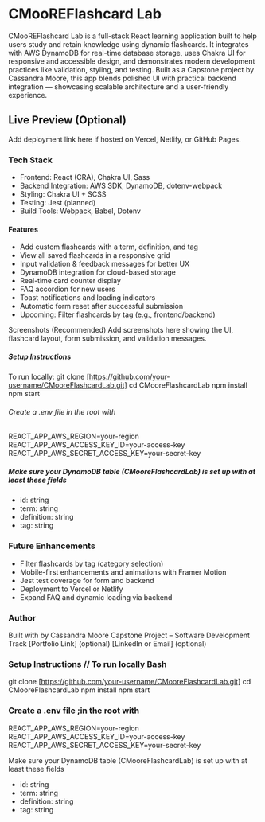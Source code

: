 # CMooREFlashcard Lab

CMooREFlashcard Lab is a full-stack React learning application built to help users study and retain knowledge using dynamic flashcards. It integrates with AWS DynamoDB for real-time database storage, uses Chakra UI for responsive and accessible design, and demonstrates modern development practices like validation, styling, and testing.
Built as a Capstone project by Cassandra Moore, this app blends polished UI with practical backend integration — showcasing scalable architecture and a user-friendly experience.

## Live Preview (Optional)

Add deployment link here if hosted on Vercel, Netlify, or GitHub Pages.

### Tech Stack

- Frontend: React (CRA), Chakra UI, Sass
- Backend Integration: AWS SDK, DynamoDB, dotenv-webpack
- Styling: Chakra UI + SCSS
- Testing: Jest (planned)
- Build Tools: Webpack, Babel, Dotenv

#### Features

- Add custom flashcards with a term, definition, and tag
- View all saved flashcards in a responsive grid
- Input validation & feedback messages for better UX
- DynamoDB integration for cloud-based storage
- Real-time card counter display
- FAQ accordion for new users
- Toast notifications and loading indicators
- Automatic form reset after successful submission
- Upcoming: Filter flashcards by tag (e.g., frontend/backend)

Screenshots (Recommended)
Add screenshots here showing the UI, flashcard layout, form submission, and validation messages.

##### Setup Instructions

To run locally:
git clone [https://github.com/your-username/CMooreFlashcardLab.git]
cd CMooreFlashcardLab
npm install
npm start

###### Create a .env file in the root with

REACT_APP_AWS_REGION=your-region
REACT_APP_AWS_ACCESS_KEY_ID=your-access-key
REACT_APP_AWS_SECRET_ACCESS_KEY=your-secret-key

##### Make sure your DynamoDB table (CMooreFlashcardLab) is set up with at least these fields

- id: string
- term: string
- definition: string
- tag: string

### Future Enhancements

- Filter flashcards by tag (category selection)
- Mobile-first enhancements and animations with Framer Motion
- Jest test coverage for form and backend
- Deployment to Vercel or Netlify
- Expand FAQ and dynamic loading via backend

### Author

Built with by Cassandra Moore
Capstone Project – Software Development Track
[Portfolio Link] (optional)
[LinkedIn or Email] (optional)

### Setup Instructions // To run locally Bash

git clone [https://github.com/your-username/CMooreFlashcardLab.git]
cd CMooreFlashcardLab
npm install
npm start

### Create a .env file ;in the root with

REACT_APP_AWS_REGION=your-region
REACT_APP_AWS_ACCESS_KEY_ID=your-access-key
REACT_APP_AWS_SECRET_ACCESS_KEY=your-secret-key

Make sure your DynamoDB table (CMooreFlashcardLab) is set up with at least these fields

- id: string
- term: string
- definition: string
- tag: string
